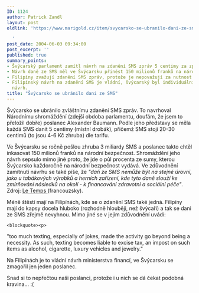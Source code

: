 ```yaml
---
ID: 1124
author: Patrick Zandl
layout: post
oldlink: 'https://www.marigold.cz/item/svycarsko-se-ubranilo-dani-ze-sms

  '
post_date: 2004-06-03 09:34:00
post_excerpt: ''
published: true
summary_points:
- Švýcarský parlament zamítl návrh na zdanění SMS zpráv 5 centimy za zprávu.
- Návrh daně ze SMS měl ve Švýcarsku přinést 150 milionů franků na národní bezpečnost.
- Filipíny zvažují zdanění SMS zpráv, protože je nepovažují za nutnost.
- Filipínský návrh na zdanění SMS je vládní, švýcarský byl individuální poslanecký
  návrh.
title: "Švýcarsko se ubránilo dani ze SMS"
---
```


<p>
Švýcarsko se ubránilo zvláštnímu zdanění SMS zpráv. To navrhoval Národnímu shromáždění (zdejší obdoba parlamentu, doufám, že jsem to přeložil dobře) poslanec Alexander Baumann. Podle jeho představy se měla každá SMS danit 5 centimy (místní drobák), přičemž SMS stojí  20-30 centimů (to jsou 4-6 Kč zhruba) dle tarifu. </p>

<p>
Ve Švýcarsku se ročně pošlou zhruba 3 miliardy SMS a poslanec takto chtěl inkasovat 150 milionů franků na národní bezpečnost. Shromáždění jeho návrh sepsulo mimo jiné proto, že jde o půl procenta ze sumy, kterou Švýcarsko každoročně na národní bezpečnost vydává. Ve zdůvodnění zamítnutí návrhu se také píše, že <i>"daň ze SMS nemůže být na stejné úrovni, jako u tabákových výrobků a herních zařízení, kde tyto daně slouží ke zmírňování následků na okolí - k financování zdravotní a sociální péče"</i>. Zdroj: <a href="http://www.letemps.ch/template/static.asp?ats=20040601114704157172019048030.xml">Le Temps </a>(francouzsky).</p>

<p>
Méně štěstí mají na Filipínách, kde se o zdanění SMS také jedná. Filipíny mají do kapsy docela hluboko (rozhodně hlouběji, než švýcaři) a tak se dani ze SMS zřejmě nevyhnou. Mimo jiné se v jejím zdůvodnění uvádí: </p>

	<blockquote><p>
"too much texting, especially of jokes, made the activity go beyond being a necessity. As such, texting becomes liable to excise tax, an impost on such items as alcohol, cigarette, luxury vehicles and jewelry." </p>
</blockquote>
<p>
Na Filipínách je to vládní návrh ministerstva financí, ve Švýcarsku se zmagořil jen jeden poslanec. </p>

<p>
Snad si to nepřečtou naši poslanci, protože i u nich se dá čekat podobná kravina... :(
</p>